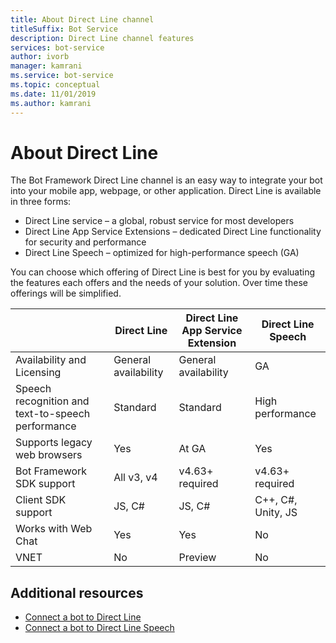 ```yaml
---
title: About Direct Line channel
titleSuffix: Bot Service
description: Direct Line channel features
services: bot-service
author: ivorb
manager: kamrani
ms.service: bot-service
ms.topic: conceptual
ms.date: 11/01/2019
ms.author: kamrani
---
```


# About Direct Line

The Bot Framework Direct Line channel is an easy way to integrate your bot into your mobile app, webpage, or other application.
Direct Line is available in three forms:
- Direct Line service – a global, robust service for most developers
- Direct Line App Service Extensions – dedicated Direct Line functionality for security and performance
- Direct Line Speech – optimized for high-performance speech (GA)

You can choose which offering of Direct Line is best for you by evaluating the features each offers and the needs of your solution. 
Over time these offerings will be simplified.

|                            | Direct Line | Direct Line App Service Extension | Direct Line Speech |
|----------------------------|-------------|-----------------------------------|--------------------|
| Availability and Licensing    | General availability | General availability  | GA |
| Speech recognition and text-to-speech performance | Standard | Standard | High performance |
| Supports legacy web browsers | Yes | At GA | Yes |
| Bot Framework SDK support | All v3, v4 | v4.63+ required | v4.63+ required |
| Client SDK support    | JS, C# | JS, C# | C++, C#, Unity, JS|
| Works with Web Chat  | Yes | Yes | No|
| VNET | No | Preview | No |


## Additional resources
- [Connect a bot to Direct Line](bot-service-channel-connect-directline.md)
- [Connect a bot to Direct Line Speech](bot-service-channel-connect-directlinespeech.md)
